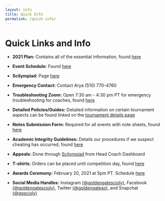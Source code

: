 ```yaml
---
layout: info
title: Quick Info
permalink: /quick-info/
---
```


# Quick Links and Info

- <b>2021 Plan:</b> Contains all of the essential information, found <a target="_blank" href="https://docs.google.com/document/d/1PgulkUgZ8pOl2daWdRuLzUSWo5lmfeKH7uJjoBNgBtk/edit">here</a>

- <b>Event Schedule:</b> Found <a target="_blank" href="https://docs.google.com/spreadsheets/d/1XhhFDybp2RPfqP_s_4udwhTCQWXFlkmDZoc5O-3EYFg/edit#gid=1308440264">here</a>

- <b>Scilympiad:</b> Page <a target="_blank" href="https://scilympiad.com/golden-gate">here</a>

- <b>Emergency Contact:</b> Contact Arya (510) 770-4760

- <b>Troubleshooting Zoom:</b> Open 7:30 am - 4:30 pm PT for emergency troubleshooting for coaches, found <a target="_blank" href="https://stanford.zoom.us/j/93917725257?pwd=WmpCL1dOWkdzbzdxN1JFMHBMd1B1UT09">here</a>

- <b>Detailed Policies/Guides:</b> Detailed information on certain tournament aspects can be found linked on the <a href="/details/">tournament details page</a>

- <b>Notes Submission Form:</b> Required for all events with note sheets, found <a target="_blank" href="https://forms.gle/3MENf7XUx1spKtDt6">here</a>

- <b>Academic Integrity Guidelines:</b> Details our procedures if we suspect cheating has occurred, found <a target="_blank" href="https://docs.google.com/document/d/1p-SrlxuggYGClG7R8Vz__0jYUTTMuQNCSHoSG7tRr14/edit?usp=sharing">here</a>

- <b>Appeals:</b> Done through <a target="_blank" href="https://scilympiad.com/golden-gate">Scilympiad</a> from Head Coach Dashboard

- <b>T-shirts:</b> Orders can be placed until competition day, found <a target="_blank" href="https://www.customink.com/g/nga0-00cd-6nfk">here</a>

- <b>Awards Ceremony:</b> February 20, 2021 at 5pm PT. Schedule <a target="_blank" href="https://docs.google.com/document/d/1yu9vtbaEITvUqZculFzEZIy6IVRowMNpLhBmWEn2j20/edit?usp=sharing">here</a>

- <b>Social Media Handles:</b> Instagram <a target = "_blank" href="https://www.instagram.com/goldengatescioly/">(@goldengatescioly)</a>, Facebook <a target = "_blank" href="https://www.facebook.com/goldengatescioly">(@goldengatescioly)</a>, Twitter <a target = "_blank" href="https://twitter.com/goldengateso">(@goldengateso)</a>, and Snapchat <a target = "_blank" href="https://snapchat.com/add/ggscioly">(@ggscioly)</a>
